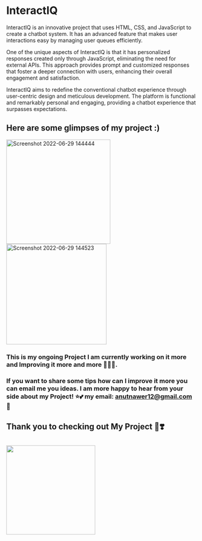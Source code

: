 # InteractIQ 
InteractIQ is an innovative project that uses HTML, CSS, and JavaScript to create a chatbot system. It has an advanced feature that makes user interactions easy by managing user queues efficiently.

One of the unique aspects of InteractIQ is that it has personalized responses created only through JavaScript, eliminating the need for external APIs. This approach provides prompt and customized responses that foster a deeper connection with users, enhancing their overall engagement and satisfaction.

InteractIQ aims to redefine the conventional chatbot experience through user-centric design and meticulous development. The platform is functional and remarkably personal and engaging, providing a chatbot experience that surpasses expectations.

## Here are some glimpses of my project :) 

<img width="275" alt="Screenshot 2022-06-29 144444" src="https://user-images.githubusercontent.com/78341083/176400353-2df0d5e4-f99d-45a6-a11c-863b95dfe6f3.png">
<img width="265" alt="Screenshot 2022-06-29 144523" src="https://user-images.githubusercontent.com/78341083/176400361-7962687b-64cf-4cd4-885f-826216f17824.png">


### This is my ongoing Project I am currently working on it more and Improving it more and more 👩🏻‍💻.
### If you want to share some tips how can I improve it more you can email me you ideas. I am more happy to hear from your side about my Project! ⭐💕 my email: anutnawer12@gmail.com 🐼

## Thank you to checking out My Project 🐼❣️

<h2><img src="https://c.tenor.com/zxrwAu5HtBMAAAAS/baby-dancing.gif" width="235"> </h2>
